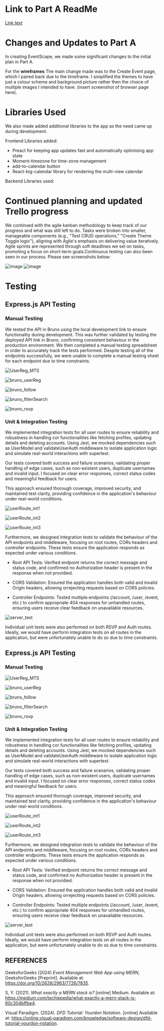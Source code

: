 # Link to Part A ReadMe 
[Link text](https://github.com/hsc996/EventScape-T3A2-A/tree/main)

# Changes and Updates to Part A 
In creating EventScape, we made some significant changes to the initial plan in Part A.

For the **wireframes** The main change made was to the Create Event page, which I paired back due to the timeframe. I simplified the themes to have just a colour scheme and background picture rather then the choice of mulitple images I intended to have. (insert screenshot of browser page here).

# Libraries Used

We also made added additional libraries to the app as the need came up during development. 

Frontend Libraries added: 
- Preact for keeping app updates fast and automatically optimising app state 
- Moment-timezone for time-zone management
- add-to-calendar button
- React-big-calendar library for rendering the multi-view calendar 

Backend Libraries used: 


# Continued planning and updated Trello progress
We continued with the agile kanban methodology to keep track of our progress and what was still left to do. Tasks were broken into smaller, manageable components (e.g., "Test CRUD operations," "Create Theme Toggle logic"), aligning with Agile's emphasis on delivering value iteratively. Agile sprints are represented through soft deadlines we set on tasks, promoting a focus on short-term goals.Continuous testing can also been seen in our process. 
Please see screenshots below:

![image](https://github.com/user-attachments/assets/e8189706-806f-45e9-af9d-fd5acd054bf4)
![image](https://github.com/user-attachments/assets/1f0b6ba0-e33d-4930-b72a-ae5074a895a4)

# Testing

## Express.js API Testing

### Manual Testing

We tested the API in Bruno using the local development link to ensure functionality during development. This was further validated by testing the deployed API link in Bruno, confirming consistent behaviour in the production environment. We then completed a manual testing spreadsheet in order to accurately track the tests performed. Despite testing all of the endpoints successfully, we were unable to complete a manual testing sheet for each endpoint due to time constraints.


![UserReg_MTS](/src/docs/UserReg_Testing.png)

![bruno_userReg](/src/docs/bruno_registration.png)

![bruno_follow](/src/docs/bruno_followuser.png)

![bruno_filterSearch](/src/docs/bruno_filtersearch.png)

![bruno_rsvp](/src/docs/bruno_rsvp.png)




### Unit & Integration Testing

We implemented integration tests for all user routes to ensure reliability and robustness in handling cor functionalities like fetching profiles, updating details and deleting accounts. Using Jest, we mocked dependencies such as UserModel and validateUserAuth middleware to isolate application logic and simulate real-world interactions with supertest.

Our tests covered both success and failure scenarios, validating proper handling of edge cases, such as non-existent users, duplicate usernames and invalid input. I focused on clear error responses, correct status codes and meaningful feedback for users.

This approach ensured thorough coverage, improved security, and maintained test clarity, providing confidence in the application's behaviour under real-world conditions.

![userRoute_int1](/src/docs/userRoutes_get.png)

![userRoute_int2](/src/docs/userRoutes_patch.png)

![userRoute_int3](/src/docs/userRoute_del.png)

Furthermore, we designed integration tests to validate the behaviour of the API endpoints and middleware, focusing on root routes, CORs headers and controller endpoints. These tests ensure the application responds as expected under various conditions.

   * Root API Tests: Verified endpoint returns the correct message and status code, and confirmed no Authorization header is present in the response when not providied.

   * CORS Validation: Ensured the application handles both valid and invalid Origin headers, allowing orrejecting requests based on CORS policies.

   * Controller Endpoints: Tested multiple endpoints (/account, /user, /event, etc.) to confirm appropriate 404 responses for unhandled routes, ensuring users receive clear feedback on unavailable resources.

![server_test](/src/docs/server_test.png)


Individual unit tests were also performed on both RSVP and Auth routes. Ideally, we would have perform integration tests on all routes in the application, but were unfortunately unable to do so due to time constraints.


## Express.js API Testing

### Manual Testing

![UserReg_MTS](/src/docs/UserReg_Testing.png)

![bruno_userReg](/src/docs/bruno_registration.png)

![bruno_follow](/src/docs/bruno_followuser.png)

![bruno_filterSearch](/src/docs/bruno_filtersearch.png)

![bruno_rsvp](/src/docs/bruno_rsvp.png)




### Unit & Integration Testing

We implemented integration tests for all user routes to ensure reliability and robustness in handling cor functionalities like fetching profiles, updating details and deleting accounts. Using Jest, we mocked dependencies such as UserModel and validateUserAuth middleware to isolate application logic and simulate real-world interactions with supertest.

Our tests covered both success and failure scenarios, validating proper handling of edge cases, such as non-existent users, duplicate usernames and invalid input. I focused on clear error responses, correct status codes and meaningful feedback for users.

This approach ensured thorough coverage, improved security, and maintained test clarity, providing confidence in the application's behaviour under real-world conditions.

![userRoute_int1](/src/docs/userRoutes_get.png)

![userRoute_int2](/src/docs/userRoutes_patch.png)

![userRoute_int3](/src/docs/userRoute_del.png)

Furthermore, we designed integration tests to validate the behaviour of the API endpoints and middleware, focusing on root routes, CORs headers and controller endpoints. These tests ensure the application responds as expected under various conditions.

   * Root API Tests: Verified endpoint returns the correct message and status code, and confirmed no Authorization header is present in the response when not providied.

   * CORS Validation: Ensured the application handles both valid and invalid Origin headers, allowing orrejecting requests based on CORS policies.

   * Controller Endpoints: Tested multiple endpoints (/account, /user, /event, etc.) to confirm appropriate 404 responses for unhandled routes, ensuring users receive clear feedback on unavailable resources.

![server_test](/src/docs/server_test.png)


Individual unit tests were also performed on both RSVP and Auth routes. Ideally, we would have perform integration tests on all routes in the application, but were unfortunately unable to do so due to time constraints.


## REFERENCES

GeeksforGeeks (2024) _Event Management Web App using MERN_, GeeksforGeeks [Preprint]. Available at: https://doi.org/10/2628/2963/7726/7835.

S, Y. (2021). _What exactly a MERN stack is?_ [online] Medium. Available at: https://medium.com/techiepedia/what-exactly-a-mern-stack-is-60c304bffbe4.

Visual Paradigm. (2024). _DFD Tutorial: Yourdon Notation._ [online] Available at: https://online.visual-paradigm.com/knowledge/software-design/dfd-tutorial-yourdon-notation.

